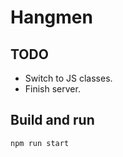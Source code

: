 # Hangmen

## TODO

- Switch to JS classes.
- Finish server.

## Build and run

```
npm run start
```
